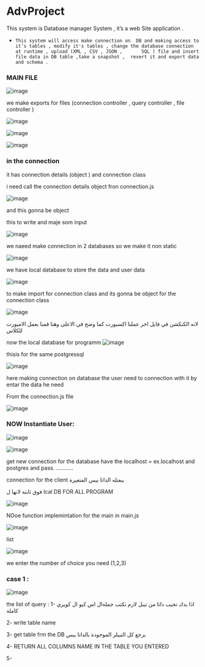 # AdvProject
This system is  Database manager System , it’s a web Site application . 

-     This system will access make connection on  DB and making access to it’s tables , modify it's tables , change the database connection at runtime , upload (XML , CSV , JSON ,       SQL ) file and insert file data in DB table ,take a snapshot ,  revert it and export data and schema .  



### MAIN FILE 
![image](https://user-images.githubusercontent.com/64756218/146205671-327a1621-3b8c-4ede-8ae4-24698c10e0b0.png)

we make exports for files (connection controller , query controller , file controller )



![image](https://user-images.githubusercontent.com/64756218/146206094-fbfadd83-a7bd-46d2-9406-bc0ce28a45f0.png)


![image](https://user-images.githubusercontent.com/64756218/146206134-c4c234b9-f4ed-452f-a4f0-df5f8f2a5031.png)


![image](https://user-images.githubusercontent.com/64756218/146206209-3f44bcf6-f0b6-4592-8fce-d1117268f858.png)

### in the connection 

it has connection details (object ) 
and connection class 

i need call the connection details object fron connection.js


![image](https://user-images.githubusercontent.com/64756218/146209453-1c299432-32f8-46dc-84c1-b95d3320e8bf.png)


and this gonna be object 



this to write and maje som input 

![image](https://user-images.githubusercontent.com/64756218/146213984-167d873a-ec82-4d70-8f2f-419c877c32ea.png)


we naeed make connection in 2 databases so we make it non static 

![image](https://user-images.githubusercontent.com/64756218/146215232-a5588a18-a3f9-4c3a-af7c-27718bf50ca8.png)



we have local database to store the data and user data 

![image](https://user-images.githubusercontent.com/64756218/146215596-3cab2ee1-41b7-4fa7-ac80-a6ba1dd7dd61.png)



to make import for connection class and its gonna be object for the connection class 

![image](https://user-images.githubusercontent.com/64756218/146215736-ab297ef7-9cfb-40e5-85ab-29fcb6ea0485.png)

لانه الكنكشن في فايل اخر عملنا اكسبورت كما وضح في الاعلى وهنا قمنا بعمل الامبورت للكلاس 


now the local database for programm 
![image](https://user-images.githubusercontent.com/64756218/146216344-1e30de6b-29f6-4506-8a05-5d40eae2555c.png)

thisis for the same postgressql 

![image](https://user-images.githubusercontent.com/64756218/146216507-8e9964d7-41c4-4bec-970d-d0b4f88c988c.png)

here making connection on database the user need to connection with it 
by entar the data he need 

From the connection.js file   


![image](https://user-images.githubusercontent.com/64756218/146220410-3837febf-0b55-40d2-b9e0-9f2031aeeea2.png)








### NOW Instantiate User:

![image](https://user-images.githubusercontent.com/64756218/146219786-2002c719-9559-4d63-a619-448d59fe0f0c.png)


![image](https://user-images.githubusercontent.com/64756218/146234634-94be9ec7-0b85-46d7-8f05-df3766fc7f06.png)

get new connection for the database have the localhost = ex.localhost and postgres and pass. ...........



connection for the client 
ببعتله الداتا بيس المتغيرة 

فوق ثابتة لانها ل 
lcal DB FOR ALL PROGRAM

![image](https://user-images.githubusercontent.com/64756218/146235574-4d2225cd-2d65-4053-bfd1-cca49e08c53e.png)




NOoe function implemintation for the main in main.js 

![image](https://user-images.githubusercontent.com/64756218/146236126-46d24fa9-4e35-48a3-9ae1-194219cb0fb0.png)


list 

![image](https://user-images.githubusercontent.com/64756218/146236232-af415678-a3e9-4f95-8223-169a6a54a060.png)

we enter the number of choice you need (1,2,3) 


### case 1 : 

![image](https://user-images.githubusercontent.com/64756218/146236509-db49710f-f5cc-4fae-9bb8-69577c7d53d1.png)

the list of query  :
1- اذا بدك تجيب داتا من تيبل لازم تكتب جملةال اس كيو ال كويري كاملة 

2- write table name 

3- get table frm the DB 
برجع كل التيبلز الموجودة بالداتا بيس 

4- RETURN ALL COLUMNS NAME IN THE TABLE YOU ENTERED

5- 

